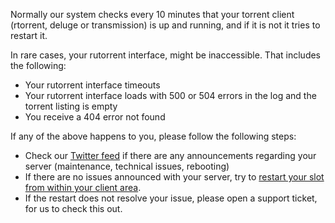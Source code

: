 Normally our system checks every 10 minutes that your torrent client (rtorrent, deluge or transmission) is up and running, and if it is not it tries to restart it.

In rare cases, your rutorrent interface, might be inaccessible. That includes the following:

* Your rutorrent interface timeouts
* Your rutorrent interface loads with 500 or 504 errors in the log and the torrent listing is empty
* You receive a 404 error not found

If any of the above happens to you, please follow the following steps:
* Check our [Twitter feed](https://twitter.com/seedboxescc?ref=seedboxes.cc) if there are any announcements regarding your server (maintenance, technical issues, rebooting)
* If there are no issues announced with your server, try to [restart your slot from within your client area](https://community.seedboxes.cc/articles/how-to-restart-your-seedbox).
* If the restart does not resolve your issue, please open a support ticket, for us to check this out.